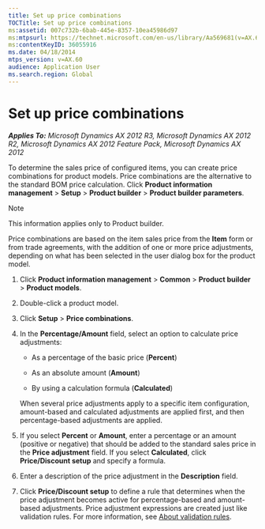```yaml
---
title: Set up price combinations
TOCTitle: Set up price combinations
ms:assetid: 007c732b-6bab-445e-8357-10ea45986d97
ms:mtpsurl: https://technet.microsoft.com/en-us/library/Aa569681(v=AX.60)
ms:contentKeyID: 36055916
ms.date: 04/18/2014
mtps_version: v=AX.60
audience: Application User
ms.search.region: Global
---
```


# Set up price combinations 


_**Applies To:** Microsoft Dynamics AX 2012 R3, Microsoft Dynamics AX 2012 R2, Microsoft Dynamics AX 2012 Feature Pack, Microsoft Dynamics AX 2012_

To determine the sales price of configured items, you can create price combinations for product models. Price combinations are the alternative to the standard BOM price calculation. Click **Product information management** \> **Setup** \> **Product builder** \> **Product builder parameters**.


> [!NOTE]
> <P>This information applies only to Product builder.</P>



Price combinations are based on the item sales price from the **Item** form or from trade agreements, with the addition of one or more price adjustments, depending on what has been selected in the user dialog box for the product model.

1.  Click **Product information management** \> **Common** \> **Product builder** \> **Product models**.

2.  Double-click a product model.

3.  Click **Setup** \> **Price combinations**.

4.  In the **Percentage/Amount** field, select an option to calculate price adjustments:
    
      - As a percentage of the basic price (**Percent**)
    
      - As an absolute amount (**Amount**)
    
      - By using a calculation formula (**Calculated**)
    
    When several price adjustments apply to a specific item configuration, amount-based and calculated adjustments are applied first, and then percentage-based adjustments are applied.

5.  If you select **Percent** or **Amount**, enter a percentage or an amount (positive or negative) that should be added to the standard sales price in the **Price adjustment** field. If you select **Calculated**, click **Price/Discount setup** and specify a formula.

6.  Enter a description of the price adjustment in the **Description** field.

7.  Click **Price/Discount setup** to define a rule that determines when the price adjustment becomes active for percentage-based and amount-based adjustments. Price adjustment expressions are created just like validation rules. For more information, see [About validation rules](about-validation-rules.md).

  


